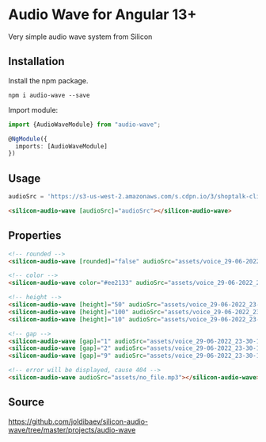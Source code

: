 # Audio Wave for Angular 13+

Very simple audio wave system from Silicon

## Installation

Install the npm package.

	npm i audio-wave --save

Import module:

```ts
import {AudioWaveModule} from "audio-wave";

@NgModule({
  imports: [AudioWaveModule]
})
```

## Usage

```ts
audioSrc = 'https://s3-us-west-2.amazonaws.com/s.cdpn.io/3/shoptalk-clip.mp3';
```

```html
<silicon-audio-wave [audioSrc]="audioSrc"></silicon-audio-wave>
```

## Properties

```html
<!-- rounded -->
<silicon-audio-wave [rounded]="false" audioSrc="assets/voice_29-06-2022_23-30-15"></silicon-audio-wave>

<!-- color -->
<silicon-audio-wave color="#ee2133" audioSrc="assets/voice_29-06-2022_23-30-15"></silicon-audio-wave>

<!-- height -->
<silicon-audio-wave [height]="50" audioSrc="assets/voice_29-06-2022_23-30-15"></silicon-audio-wave>
<silicon-audio-wave [height]="100" audioSrc="assets/voice_29-06-2022_23-30-15"></silicon-audio-wave>
<silicon-audio-wave [height]="10" audioSrc="assets/voice_29-06-2022_23-30-15"></silicon-audio-wave>

<!-- gap -->
<silicon-audio-wave [gap]="1" audioSrc="assets/voice_29-06-2022_23-30-15"></silicon-audio-wave>
<silicon-audio-wave [gap]="2" audioSrc="assets/voice_29-06-2022_23-30-15"></silicon-audio-wave>
<silicon-audio-wave [gap]="9" audioSrc="assets/voice_29-06-2022_23-30-15"></silicon-audio-wave>

<!-- error will be displayed, cause 404 -->
<silicon-audio-wave audioSrc="assets/no_file.mp3"></silicon-audio-wave>
```

## Source

https://github.com/joldibaev/silicon-audio-wave/tree/master/projects/audio-wave
